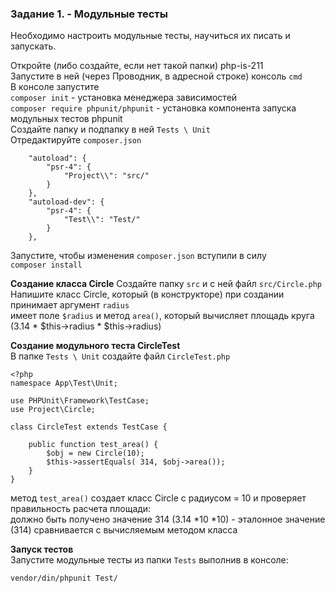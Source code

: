 ### Задание 1. - Модульные тесты

Необходимо настроить модульные тесты, научиться их писать и запускать.

Откройте (либо создайте, если нет такой папки) php-is-211   
Запустите в ней (через Проводник, в адресной строке) консоль `cmd`  
В консоле запустите  
`composer init` - установка менеджера зависимостей  
`composer require phpunit/phpunit` - установка компонента запуска модульных тестов phpunit  
Создайте папку и подпапку в ней `Tests \ Unit`  
Отредактируйте `composer.json`  
```
    "autoload": {
        "psr-4": {
            "Project\\": "src/"
        }
    },
    "autoload-dev": {
        "psr-4": {
            "Test\\": "Test/"
        }
    },
```
Запустите, чтобы изменения `composer.json` вступили в силу  
`composer install`  

**Создание класса Circle**
Создайте папку `src` и с ней файл `src/Circle.php`  
Напишите класс Circle, который (в конструкторе) при создании принимает аргумент `radius`  
имеет поле `$radius` и метод `area()`, который вычисляет площадь круга (3.14 * $this->radius * $this->radius)  

**Создание модульного теста CircleTest**  
В папке `Tests \ Unit` создайте файл `CircleTest.php`
```
<?php 
namespace App\Test\Unit;

use PHPUnit\Framework\TestCase;
use Project\Circle;

class CircleTest extends TestCase {

    public function test_area() {
        $obj = new Circle(10);
        $this->assertEquals( 314, $obj->area());
    }
}
```
метод `test_area()` создает класс Circle с радиусом = 10 и проверяет правильность расчета площади:  
должно быть получено значение 314 (3.14 *10 *10) - эталонное значение (314) сравнивается с вычисляемым методом класса  

**Запуск тестов**  
Запустите модульные тесты из папки `Tests` выполнив в консоле:  
```
vendor/din/phpunit Test/
```
